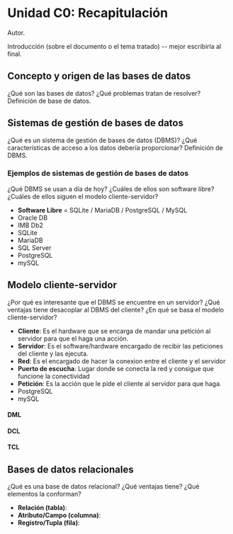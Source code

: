 # Unidad C0: Recapitulación

Autor.

Introducción (sobre el documento o el tema tratado) -- mejor escribirla al final.

## Concepto y origen de las bases de datos
¿Qué son las bases de datos? ¿Qué problemas tratan de resolver? Definición de base de datos.

## Sistemas de gestión de bases de datos
¿Qué es un sistema de gestión de bases de datos (DBMS)? ¿Qué características de acceso a los datos debería proporcionar? Definición de DBMS.

### Ejemplos de sistemas de gestión de bases de datos
¿Qué DBMS se usan a día de hoy? ¿Cuáles de ellos son software libre? ¿Cuáles de ellos siguen el modelo cliente-servidor?

* __Software Libre__ = SQLite / MariaDB / PostgreSQL / MySQL
* Oracle DB
* IMB Db2
* SQLite
* MariaDB
* SQL Server
* PostgreSQL
* mySQL

## Modelo cliente-servidor
¿Por qué es interesante que el DBMS se encuentre en un servidor? ¿Qué ventajas tiene desacoplar al DBMS del cliente? ¿En qué se basa el modelo cliente-servidor?

* __Cliente__: Es el hardware que se encarga de mandar una petición al servidor para que el haga una acción.
* __Servidor__: Es el software/hardware encargado de recibir las peticiones del cliente y las ejecuta.
* __Red__: Es el encargado de hacer la conexion entre el cliente y el servidor
* __Puerto de escucha__: Lugar donde se conecta la red y consigue que funcione la conectividad
* __Petición__: Es la acción que le pide el cliente al servidor para que haga.
* PostgreSQL
* mySQL

#### DML
#### DCL
#### TCL

## Bases de datos relacionales
¿Qué es una base de datos relacional? ¿Qué ventajas tiene? ¿Qué elementos la conforman?

* __Relación (tabla)__:
* __Atributo/Campo (columna)__:
* __Registro/Tupla (fila)__:

